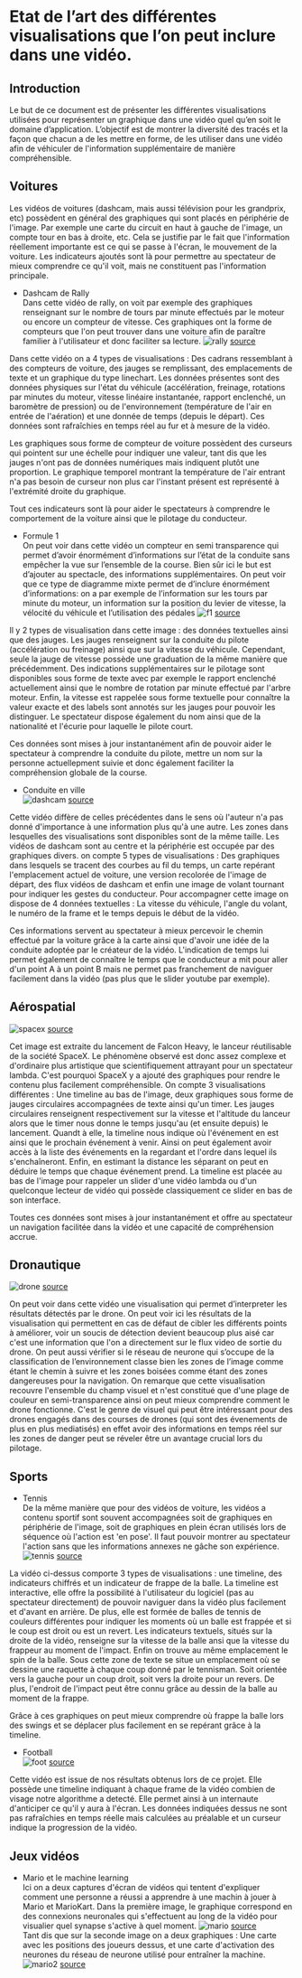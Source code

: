 # Etat de l’art des différentes visualisations que l’on peut inclure dans une vidéo.

## Introduction
Le but de ce document est de présenter les différentes visualisations utilisées pour représenter un graphique dans une vidéo quel qu’en soit le domaine d’application. L’objectif est de montrer la diversité des tracés et la façon que chacun a de les mettre en forme, de les utiliser dans une vidéo afin de véhiculer de l'information supplémentaire de manière compréhensible.


## Voitures
Les vidéos de voitures (dashcam, mais aussi télévision pour les grandprix, etc) possèdent en général des graphiques qui sont placés en périphérie de l'image. Par exemple une carte du circuit en haut à gauche de l'image, un compte tour en bas à droite, etc. Cela se justifie par le fait que l'information réellement importante est ce qui se passe à l'écran, le mouvement de la voiture. Les indicateurs ajoutés sont là pour permettre au spectateur de mieux comprendre ce qu'il voit, mais ne constituent pas l'information principale.

* Dashcam de Rally <br/>
Dans cette vidéo de rally, on voit par exemple des graphiques renseignant sur le nombre de tours par minute effectués par le moteur ou encore un compteur de vitesse. Ces graphiques ont la forme de compteurs que l'on peut trouver dans une voiture afin de paraître familier à l'utilisateur et donc faciliter sa lecture.
![rally](images/sportscar.png)
<a href="https://www.youtube.com/watch?v=CnXahzECtUo">source</a><br/>

Dans cette vidéo on a 4 types de visualisations : Des cadrans ressemblant à des compteurs de voiture, des jauges se remplissant, des emplacements de texte et un graphique du type linechart.
Les données présentes sont des données physiques sur l'état du véhicule (accélération, freinage, rotations par minutes du moteur, vitesse linéaire instantanée, rapport enclenché, un baromètre de pression) ou de l'environnement (température de l'air en entrée de l'aération) et une donnée de temps (depuis le départ). Ces données sont rafraîchies en temps réel au fur et à mesure de la vidéo.

Les graphiques sous forme de compteur de voiture possèdent des curseurs qui pointent sur une échelle pour indiquer une valeur, tant dis que les jauges n'ont pas de données numériques mais indiquent plutôt une proportion. Le graphique temporel montrant la température de l'air entrant n'a pas besoin de curseur non plus car l'instant présent est représenté à l'extrémité droite du graphique.

Tout ces indicateurs sont là pour aider le spectateurs à comprendre le comportement de la voiture ainsi que le pilotage du conducteur.

* Formule 1 <br/>
On peut voir dans cette vidéo un compteur en semi transparence qui permet d’avoir énormément d’informations sur l’état de la conduite sans empêcher la vue sur l’ensemble de la course. Bien sûr ici le but est d’ajouter au spectacle, des informations supplémentaires.
On peut voir que ce type de diagramme mixte permet de d’inclure énormément d’informations: on a par exemple de l’information sur les tours par minute du moteur, un information sur la position du levier de vitesse, la vélocité du véhicule et l’utilisation des pédales
![f1](images/F1_mixt_chart.png)
<a href="https://www.youtube.com/watch?v=6yXv9SeahV8">source</a><br/>

Il y 2 types de visualisation dans cette image : des données textuelles ainsi que des jauges.
Les jauges renseignent sur la conduite du pilote (accélération ou freinage) ainsi que sur la vitesse du véhicule. Cependant, seule la jauge de vitesse possède une graduation de la même manière que précédemment. Des indications supplémentaires sur le pilotage sont disponibles sous forme de texte avec par exemple le rapport enclenché  actuellement ainsi que le nombre de rotation par minute effectué par l'arbre moteur. Enfin, la vitesse est rappelée sous forme textuelle pour connaître la valeur exacte et des labels sont annotés sur les jauges pour pouvoir les distinguer.
Le spectateur dispose également du nom ainsi que de la  nationalité et l'écurie pour laquelle le pilote court.

Ces données sont mises à jour instantanément afin de pouvoir aider le spectateur à comprendre la conduite du pilote, mettre un nom sur la personne actuellepment suivie et donc également faciliter la compréhension globale de la course.

* Conduite en ville <br/>
![dashcam](images/dashcamgraph.png)
<a href="https://www.youtube.com/watch?v=a96PO823veM">source</a><br/>

Cette vidéo diffère de celles précédentes dans le sens où l'auteur n'a pas donné d'importance à une information plus qu'à une autre. Les zones dans lesquelles des visualisations sont disponibles sont de la même taille. Les vidéos de dashcam sont au centre et la périphérie est occupée par des graphiques divers. on compte 5 types de visualisations : Des graphiques dans lesquels se tracent des courbes au fil du temps, un carte repérant l'emplacement actuel de voiture, une version recolorée de l'image de départ, des flux vidéos de dashcam et  enfin une image de volant tournant pour indiquer les gestes du conducteur. Pour accompagner cette image on dispose de 4 données textuelles : La vitesse du véhicule, l'angle du volant, le numéro de la frame et le temps depuis le début de la vidéo.

Ces informations servent au spectateur à mieux percevoir le chemin effectué par la voiture grâce à la carte ainsi que d'avoir une idée de la conduite adoptée par le créateur de la vidéo. L'indication de temps lui permet également de connaître le temps que le conducteur a mit pour aller d'un point A à un point B mais ne permet pas franchement de naviguer facilement dans la vidéo (pas plus que le slider youtube par exemple).

## Aérospatial 
![spacex](images/FalconHeavySpaceX.png)
<a href="https://www.youtube.com/watch?v=-B_tWbjFIGI">source</a><br/>

Cet image est extraite du lancement de Falcon Heavy, le lanceur réutilisable de la société SpaceX. Le phénomène observé est donc assez complexe et d'ordinaire plus artistique que scientifiquement attrayant pour un spectateur lambda. C'est pourquoi SpaceX y a ajouté des graphiques pour rendre le contenu plus facilement compréhensible. 
On compte 3 visualisations différentes : Une timeline au bas de l'image, deux graphiques sous forme de jauges circulaires accompagnées de texte ainsi qu'un timer. 
Les jauges circulaires renseignent respectivement sur la vitesse et l'altitude du lanceur alors que le timer nous donne le temps jusqu'au (et ensuite depuis) le lancement. Quandt à elle, la timeline nous indique où l'événement en est ainsi que le prochain événement à venir. Ainsi on peut également avoir accès à la liste des événements en la regardant et l'ordre dans lequel ils s'enchaîneront. Enfin, en estimant la distance les séparant on peut en déduire le temps que chaque événement prend. La timeline est placée au bas de l'image pour rappeler un slider d'une vidéo lambda ou d'un quelconque lecteur de vidéo qui possède classiquement ce slider en bas de son interface.

Toutes ces données sont mises à jour instantanément et offre au spectateur un navigation facilitée dans la vidéo et une capacité de compréhension accrue.

## Dronautique
![drone](images/drone.png)
<a href="https://www.youtube.com/watch?v=H7Ym3DMSGms">source</a><br/>

On peut voir dans cette vidéo une visualisation qui permet d’interpreter les résultats détectés par le drone. On peut voir ici les résultats  de la visualisation qui permettent en cas de défaut de cibler les différents points à améliorer, voir un soucis de détection devient beaucoup plus aisé car c'est une information que l'on a directement sur le flux video de sortie du drone. On peut aussi vérifier si le réseau de neurone qui s’occupe de la classification de l’environnement classe bien les zones de l’image comme étant le chemin à suivre et les zones boisées comme étant des zones dangereuses pour la navigation.
On remarque que cette visualisation recouvre l'ensemble du champ visuel et n'est constitué que d'une plage de couleur en semi-transparence ainsi on peut mieux comprendre comment le drone fonctionne.
C'est le genre de visuel qui peut être intéressant pour des drones engagés dans des courses de drones (qui sont des évenements de plus en plus mediatisés) en effet avoir des informations en temps réel sur les zones de danger peut se réveler être un avantage crucial lors du pilotage.

## Sports
* Tennis<br/>
De la même manière que pour des vidéos de voiture, les vidéos a contenu sportif sont souvent accompagnées soit de graphiques en périphérie de l'image, soit de graphiques en plein écran utilisés lors de séquence où l'action est 'en pose'.
Il faut pouvoir montrer au spectateur l'action sans que les informations annexes ne gâche son expérience.
![tennis](images/tennis.png)
<a href="https://www.youtube.com/watch?v=9Rt5v_SPk6Y">source</a><br/>

La vidéo ci-dessus comporte 3 types de visualisations : une timeline, des indicateurs chiffrés et un indicateur de frappe de la balle.
La timeline est interactive, elle offre la possibilité à l'utilisateur du logiciel (pas au spectateur directement) de pouvoir naviguer dans la vidéo plus facilement et d'avant en arrière. De plus, elle est formée de balles de tennis de couleurs différentes pour indiquer les moments où un balle est frappée et si le coup est droit ou est un revert.
Les indicateurs textuels, situés sur la droite de la vidéo, renseigne sur la vitesse de la balle ansi que la vitesse du frappeur au moment de l'impact. Enfin on trouve au même emplacement le spin de la balle. 
Sous cette zone de texte se situe un emplacement où se dessine une raquette à chaque coup donné par le tennisman. Soit orientée vers la gauche pour un coup droit, soit vers la droite pour un revers. De plus, l'endroit de l'impact peut être connu grâce au dessin de la balle au moment de la frappe.

Grâce à ces graphiques on peut mieux comprendre où frappe la balle lors des swings et se déplacer plus facilement en se repérant grâce à la timeline.

* Football<br/>
![foot](images/foot.png)
<a href="https://www.youtube.com/watch?v=s4PpmGWf9Gc">source</a><br/>

Cette vidéo est issue de nos résultats obtenus lors de ce projet. Elle possède une timeline indiquant à chaque frame de la vidéo combien de visage notre algorithme a detecté. Elle permet ainsi à un internaute d'anticiper ce qu'il y aura à l'écran.
Les données indiquées dessus ne sont pas rafraîchies en temps réelle mais calculées au préalable et un curseur indique la progression de la vidéo.


## Jeux vidéos
* Mario et le machine learning</br>
Ici on a deux captures d'écran de vidéos qui tentent d'expliquer comment une personne a réussi a apprendre à une machin à jouer à Mario et MarioKart. 
Dans la première image, le graphique correspond en des connexions neuronales qui s'effectuent au long de la vidéo pour visualier quel synapse s'active à quel moment. 
![mario](images/mario.png)
<a href="https://www.youtube.com/watch?v=qv6UVOQ0F44">source</a><br/>
Tant dis que sur la seconde image on a deux graphiques : Une carte avec les positions des joueurs dessus, et une carte d'activation des neurones du réseau de neurone utilisé pour entraîner la machine.
![mario2](images/mario2.png)
<a href="https://www.youtube.com/watch?v=Ipi40cb_RsI">source</a>
